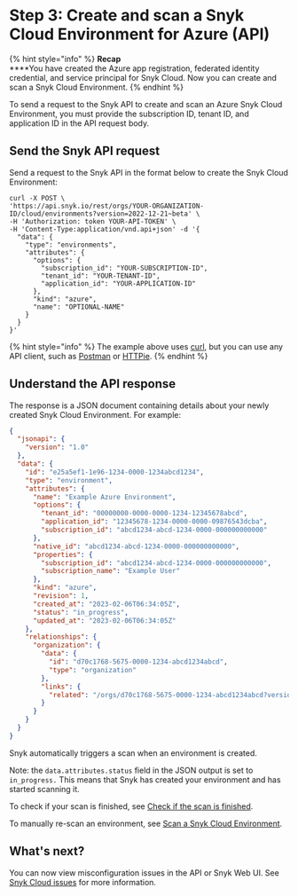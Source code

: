 # Step 3: Create and scan a Snyk Cloud Environment for Azure (API)

{% hint style="info" %}
**Recap**\
****You have created the Azure app registration, federated identity credential, and service principal for Snyk Cloud. Now you can create and scan a Snyk Cloud Environment.
{% endhint %}

To send a request to the Snyk API to create and scan an Azure Snyk Cloud Environment, you must provide the subscription ID, tenant ID, and application ID in the API request body.

## Send the Snyk API request

Send a request to the Snyk API in the format below to create the Snyk Cloud Environment:

```
curl -X POST \
'https://api.snyk.io/rest/orgs/YOUR-ORGANIZATION-ID/cloud/environments?version=2022-12-21~beta' \
-H 'Authorization: token YOUR-API-TOKEN' \
-H 'Content-Type:application/vnd.api+json' -d '{
  "data": {
    "type": "environments",
    "attributes": {
      "options": {
        "subscription_id": "YOUR-SUBSCRIPTION-ID",
        "tenant_id": "YOUR-TENANT-ID",
        "application_id": "YOUR-APPLICATION-ID"
      },
      "kind": "azure",
      "name": "OPTIONAL-NAME"
    }
  }
}'
```

{% hint style="info" %}
The example above uses [curl](https://curl.se/), but you can use any API client, such as [Postman](https://www.postman.com/) or [HTTPie](https://httpie.io/).
{% endhint %}

## Understand the API response

The response is a JSON document containing details about your newly created Snyk Cloud Environment. For example:

```json
{
  "jsonapi": {
    "version": "1.0"
  },
  "data": {
    "id": "e25a5ef1-1e96-1234-0000-1234abcd1234",
    "type": "environment",
    "attributes": {
      "name": "Example Azure Environment",
      "options": {
        "tenant_id": "00000000-0000-0000-1234-12345678abcd",
        "application_id": "12345678-1234-0000-0000-09876543dcba",
        "subscription_id": "abcd1234-abcd-1234-0000-000000000000"
      },
      "native_id": "abcd1234-abcd-1234-0000-000000000000",
      "properties": {
        "subscription_id": "abcd1234-abcd-1234-0000-000000000000",
        "subscription_name": "Example User"
      },
      "kind": "azure",
      "revision": 1,
      "created_at": "2023-02-06T06:34:05Z",
      "status": "in_progress",
      "updated_at": "2023-02-06T06:34:05Z"
    },
    "relationships": {
      "organization": {
        "data": {
          "id": "d70c1768-5675-0000-1234-abcd1234abcd",
          "type": "organization"
        },
        "links": {
          "related": "/orgs/d70c1768-5675-0000-1234-abcd1234abcd?version=2022-12-21~beta"
        }
      }
    }
  }
}
```

Snyk automatically triggers a scan when an environment is created.

Note: the `data.attributes.status` field in the JSON output is set to `in_progress.` This means that Snyk has created your environment and has started scanning it.

To check if your scan is finished, see [Check if the scan is finished](https://docs.snyk.io/products/snyk-cloud/getting-started-with-snyk-cloud-aws/snyk-cloud-for-aws-api/step-3-create-and-scan-a-snyk-cloud-environment#check-if-the-scan-is-finished).

To manually re-scan an environment, see [Scan a Snyk Cloud Environment](../../scan-a-snyk-cloud-environment.md).

## What's next?

You can now view misconfiguration issues in the API or Snyk Web UI. See [Snyk Cloud issues](../../snyk-cloud-issues/) for more information.
